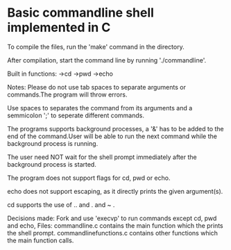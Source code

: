 # Basic commandline shell implemented in C

To compile the files, run the 'make' command in the directory.

After compilation, start the command line by running './commandline'.

Built in functions:
->cd
->pwd
->echo

Notes:
Please do not use tab spaces to separate arguments or commands.The program will throw errors.

Use spaces to separates the command from its arguments and a semmicolon ';' to seperate different commands.

The programs supports background processes, a '&' has to be added to the end of the command.User will be able to run the next command while the background process is running.

The user need NOT wait for the shell prompt  immediately after the background process is started.

The program does not support flags for cd, pwd or echo.

echo does not support escaping, as it directly prints the given argument(s).

cd supports the use of .. and . and ~ .

Decisions made:
Fork and use 'execvp' to run commands except cd, pwd and echo,
Files:
commandline.c contains the main function which the prints the shell prompt.
commandlinefunctions.c contains other functions which the main function calls.
